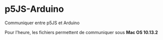 # p5JS-Arduino
Communiquer entre p5JS et Arduino

Pour l'heure, les fichiers permettent de communiquer sous **Mac OS 10.13.2**


